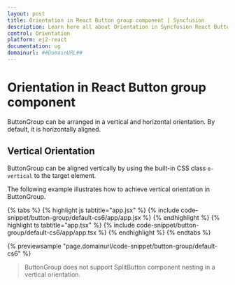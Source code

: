 ```yaml
---
layout: post
title: Orientation in React Button group component | Syncfusion
description: Learn here all about Orientation in Syncfusion React Button group component of Syncfusion Essential JS 2 and more.
control: Orientation 
platform: ej2-react
documentation: ug
domainurl: ##DomainURL##
---
```

# Orientation in React Button group component

ButtonGroup can be arranged in a vertical and horizontal orientation. By default, it is horizontally aligned.

## Vertical Orientation

ButtonGroup can be aligned vertically by using the built-in CSS class `e-vertical` to the target element.

The following example illustrates how to achieve vertical orientation in ButtonGroup.

{% tabs %}
{% highlight js tabtitle="app.jsx" %}
{% include code-snippet/button-group/default-cs6/app/app.jsx %}
{% endhighlight %}
{% highlight ts tabtitle="app.tsx" %}
{% include code-snippet/button-group/default-cs6/app/app.tsx %}
{% endhighlight %}
{% endtabs %}

 {% previewsample "page.domainurl/code-snippet/button-group/default-cs6" %}

> ButtonGroup does not support SplitButton component nesting in a vertical orientation.